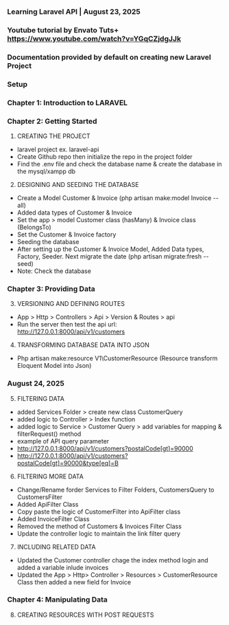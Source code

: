 ### Learning Laravel API | August 23, 2025

### Youtube tutorial by Envato Tuts+ https://www.youtube.com/watch?v=YGqCZjdgJJk

### Documentation provided by default on creating new Laravel Project

### Setup

### Chapter 1: Introduction to LARAVEL

### Chapter 2: Getting Started

1. CREATING THE PROJECT

-   laravel project ex. laravel-api
-   Create Github repo then initialize the repo in the project folder
-   Find the .env file and check the database name & create the database in the mysql/xampp db

2. DESIGNING AND SEEDING THE DATABASE

-   Create a Model Customer & Invoice (php artisan make:model Invoice --all)
-   Added data types of Customer & Invoice
-   Set the app > model Customer class (hasMany) & Invoice class (BelongsTo)
-   Set the Customer & Invoice factory
-   Seeding the database
-   After setting up the Customer & Invoice Model, Added Data types, Factory, Seeder. Next migrate the date (php artisan migrate:fresh --seed)
-   Note: Check the database

### Chapter 3: Providing Data

3. VERSIONING AND DEFINING ROUTES

-   App > Http > Controllers > Api > Version & Routes > api
-   Run the server then test the api url: http://127.0.0.1:8000/api/v1/customers

4. TRANSFORMING DATABASE DATA INTO JSON

-   Php artisan make:resource V1\CustomerResource (Resource transform Eloquent Model into Json)

### August 24, 2025

5. FILTERING DATA

-   added Services Folder > create new class CustomerQuery
-   added logic to Controller > Index function
-   added logic to Service > Customer Query > add variables for mapping & filterRequest() method
-   example of API query parameter
-   http://127.0.0.1:8000/api/v1/customers?postalCode[gt]=90000
-   http://127.0.0.1:8000/api/v1/customers?postalCode[gt]=90000&type[eq]=B

6. FILTERING MORE DATA

-   Change/Rename forder Services to Filter Folders, CustomersQuery to CustomersFilter
-   Added ApiFilter Class
-   Copy paste the logic of CustomerFilter into ApiFilter class
-   Added InvoiceFilter Class
-   Removed the method of Customers & Invoices Filter Class
-   Update the controller logic to maintain the link filter query

7. INCLUDING RELATED DATA

-   Updated the Customer controller chage the index method login and added a variable inlude invoices
-   Updated the App > Http> Controller > Resources > CustomerResource Class then added a new field for Invoice

### Chapter 4: Manipulating Data

8. CREATING RESOURCES WITH POST REQUESTS
